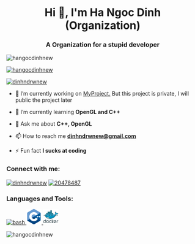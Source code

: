 <h1 align="center">Hi 👋, I'm Ha Ngoc Dinh (Organization)</h1>
<h3 align="center">A Organization for a stupid developer</h3>

<p align="left"> <img src="https://komarev.com/ghpvc/?username=hangocdinhnew&label=Profile%20views&color=0e75b6&style=flat" alt="hangocdinhnew" /> </p>

<p align="left"> <a href="https://github.com/ryo-ma/github-profile-trophy"><img src="https://github-profile-trophy.vercel.app/?username=hangocdinhnew" alt="hangocdinhnew" /></a> </p>

<p align="left"> <a href="https://twitter.com/dinhndrwnew" target="blank"><img src="https://img.shields.io/twitter/follow/dinhndrwnew?logo=twitter&style=for-the-badge" alt="dinhndrwnew" /></a> </p>

- 🔭 I’m currently working on [MyProject.](https://github.com/HangocdinhNewOrganization/MyProject) But this project is private, I will public the project later

- 🌱 I’m currently learning **OpenGL and C++**

- 💬 Ask me about **C++, OpenGL**

- 📫 How to reach me **dinhndrwnew@gmail.com**

- ⚡ Fun fact **I sucks at coding**

<h3 align="left">Connect with me:</h3>
<p align="left">
<a href="https://twitter.com/dinhndrwnew" target="blank"><img align="center" src="https://raw.githubusercontent.com/rahuldkjain/github-profile-readme-generator/master/src/images/icons/Social/twitter.svg" alt="dinhndrwnew" height="30" width="40" /></a>
<a href="https://stackoverflow.com/users/20478487" target="blank"><img align="center" src="https://raw.githubusercontent.com/rahuldkjain/github-profile-readme-generator/master/src/images/icons/Social/stack-overflow.svg" alt="20478487" height="30" width="40" /></a>
</p>

<h3 align="left">Languages and Tools:</h3>
<p align="left"> <a href="https://www.gnu.org/software/bash/" target="_blank" rel="noreferrer"> <img src="https://www.vectorlogo.zone/logos/gnu_bash/gnu_bash-icon.svg" alt="bash" width="40" height="40"/> </a> <a href="https://www.w3schools.com/cpp/" target="_blank" rel="noreferrer"> <img src="https://raw.githubusercontent.com/devicons/devicon/master/icons/cplusplus/cplusplus-original.svg" alt="cplusplus" width="40" height="40"/> </a> <a href="https://www.docker.com/" target="_blank" rel="noreferrer"> <img src="https://raw.githubusercontent.com/devicons/devicon/master/icons/docker/docker-original-wordmark.svg" alt="docker" width="40" height="40"/> </a> </p>

<p><img align="center" src="https://github-readme-streak-stats.herokuapp.com/?user=hangocdinhnew&" alt="hangocdinhnew" /></p>
